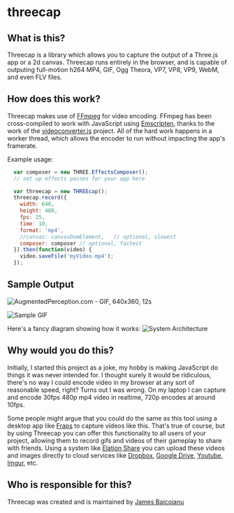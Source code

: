# threecap

## What is this?
Threecap is a library which allows you to capture the output of a Three.js app or a 2d canvas.  Threecap runs entirely in the browser, and is capable of outputing full-motion h264 MP4, GIF, Ogg Theora, VP7, VP8, VP9, WebM, and even FLV files.

## How does this work?
Threecap makes use of [FFmpeg](https://www.ffmpeg.org/) for video encoding.  FFmpeg has been cross-compiled to work with JavaScript using [Emscripten](https://github.com/kripken/emscripten), thanks to the work of the [videoconverter.js](https://bgrins.github.io/videoconverter.js/) project.  All of the hard work happens in a worker thread, which allows the encoder to run without impacting the app's framerate. 

Example usage:
```js
  var composer = new THREE.EffectsComposer();
  // set up effects passes for your app here

  var threecap = new THREEcap();
  threecap.record({
    width: 640,
    height: 480,
    fps: 25,
    time: 10,
    format: 'mp4',
    //canvas: canvasDomElement,   // optional, slowest
    composer: composer // optional, fastest
  }).then(function(video) {
    video.saveFile('myVideo.mp4');
  });
```

## Sample Output
![AugmentedPerception.com - GIF, 640x360, 12s](http://jbaicoianu.github.io/threecap/images/threecap-example-augmentedperception.gif "AugmentedPerception.com - GIF, 640x360, 12s")

![Sample GIF](http://jbaicoianu.github.io/threecap/images/threecap-example-asteroids.gif)


Here's a fancy diagram showing how it works:
![System Architecture](https://raw.githubusercontent.com/wiki/jbaicoianu/threecap/media/threecap_system_architecture.png)

## Why would you do this?
Initially, I started this project as a joke, my hobby is making JavaScript do things it was never intended for.  I thought surely it would be ridiculous, there's no way I could encode video in my browser at any sort of reasonable speed, right?  Turns out I was wrong.  On my laptop I can capture and encode 30fps 480p mp4 video in realtime, 720p encodes at around 10fps.

Some people might argue that you could do the same as this tool using a desktop app like [Fraps](http://www.fraps.com/) to capture videos like this.  That's true of course, but by using Threecap you can offer this functionality to all users of your project, allowing them to record gifs and videos of their gameplay to share with friends.  Using a system like [Elation Share](https://github.com/jbaicoianu/elation-share) you can upload these videos and images directly to cloud services like [Dropbox](http://www.dropbox.com), [Google Drive](http://drive.google.com/), [Youtube](http://youtube.com/), [Imgur](http://imgur.com/), etc.

## Who is responsible for this?
Threecap was created and is maintained by [James Baicoianu](https://github.com/jbaicoianu/)
